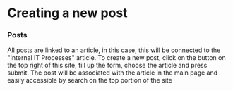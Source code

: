 # Creating a new post

### Posts
All posts are linked to an article, in this case, this will be connected to the "Internal IT Processes" article. To create a new post, click on the button on the top right of this site, fill up the form, choose the article and press submit. The post will be associated with the article in the main page and easily accessible by search on the top portion of the site